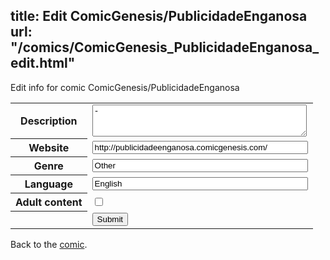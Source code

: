 title: Edit ComicGenesis/PublicidadeEnganosa
url: "/comics/ComicGenesis_PublicidadeEnganosa_edit.html"
---
Edit info for comic ComicGenesis/PublicidadeEnganosa

<form name="comic" action="http://gaepostmail.appspot.com/comic/" method="post">
<table class="comicinfo">
<tr>
<th>Description</th><td><textarea name="description" cols="40" rows="3">-</textarea></td>
</tr>
<tr>
<th>Website</th><td><input type="text" name="url" value="http://publicidadeenganosa.comicgenesis.com/" size="40"/></td>
</tr>
<tr>
<th>Genre</th><td><input type="text" name="genre" value="Other" size="40"/></td>
</tr>
<tr>
<th>Language</th><td><input type="text" name="language" value="English" size="40"/></td>
</tr>
<tr>
<th>Adult content</th><td><input type="checkbox" name="adult" value="adult" /></td>
</tr>
<tr>
<th></th><td>
<input type="hidden" name="comic" value="ComicGenesis_PublicidadeEnganosa" />
<input type="submit" name="submit" value="Submit" />
</td>
</tr>
</table>
</form>

Back to the [comic](ComicGenesis_PublicidadeEnganosa.html).
